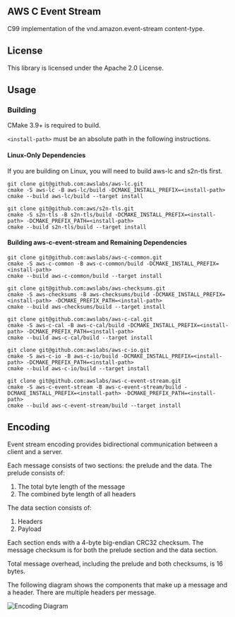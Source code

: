 ## AWS C Event Stream

C99 implementation of the vnd.amazon.event-stream content-type.

## License

This library is licensed under the Apache 2.0 License.

## Usage

### Building

CMake 3.9+ is required to build.

`<install-path>` must be an absolute path in the following instructions.

#### Linux-Only Dependencies

If you are building on Linux, you will need to build aws-lc and s2n-tls first.

```
git clone git@github.com:awslabs/aws-lc.git
cmake -S aws-lc -B aws-lc/build -DCMAKE_INSTALL_PREFIX=<install-path>
cmake --build aws-lc/build --target install

git clone git@github.com:aws/s2n-tls.git
cmake -S s2n-tls -B s2n-tls/build -DCMAKE_INSTALL_PREFIX=<install-path> -DCMAKE_PREFIX_PATH=<install-path>
cmake --build s2n-tls/build --target install
```

#### Building aws-c-event-stream and Remaining Dependencies

```
git clone git@github.com:awslabs/aws-c-common.git
cmake -S aws-c-common -B aws-c-common/build -DCMAKE_INSTALL_PREFIX=<install-path>
cmake --build aws-c-common/build --target install

git clone git@github.com:awslabs/aws-checksums.git
cmake -S aws-checksums -B aws-checksums/build -DCMAKE_INSTALL_PREFIX=<install-path> -DCMAKE_PREFIX_PATH=<install-path>
cmake --build aws-checksums/build --target install

git clone git@github.com:awslabs/aws-c-cal.git
cmake -S aws-c-cal -B aws-c-cal/build -DCMAKE_INSTALL_PREFIX=<install-path> -DCMAKE_PREFIX_PATH=<install-path>
cmake --build aws-c-cal/build --target install

git clone git@github.com:awslabs/aws-c-io.git
cmake -S aws-c-io -B aws-c-io/build -DCMAKE_INSTALL_PREFIX=<install-path> -DCMAKE_PREFIX_PATH=<install-path>
cmake --build aws-c-io/build --target install

git clone git@github.com:awslabs/aws-c-event-stream.git
cmake -S aws-c-event-stream -B aws-c-event-stream/build -DCMAKE_INSTALL_PREFIX=<install-path> -DCMAKE_PREFIX_PATH=<install-path>
cmake --build aws-c-event-stream/build --target install
```

## Encoding

Event stream encoding provides bidirectional communication between a client and a server.

Each message consists of two sections: the prelude and the data. The prelude consists of:
1. The total byte length of the message
2. The combined byte length of all headers

The data section consists of:
1. Headers
2. Payload

Each section ends with a 4-byte big-endian CRC32 checksum. The message checksum is for both the prelude section and the data section.

Total message overhead, including the prelude and both checksums, is 16 bytes.

The following diagram shows the components that make up a message and a header. There are multiple headers per message.

![Encoding Diagram](docs/images/encoding.png)
